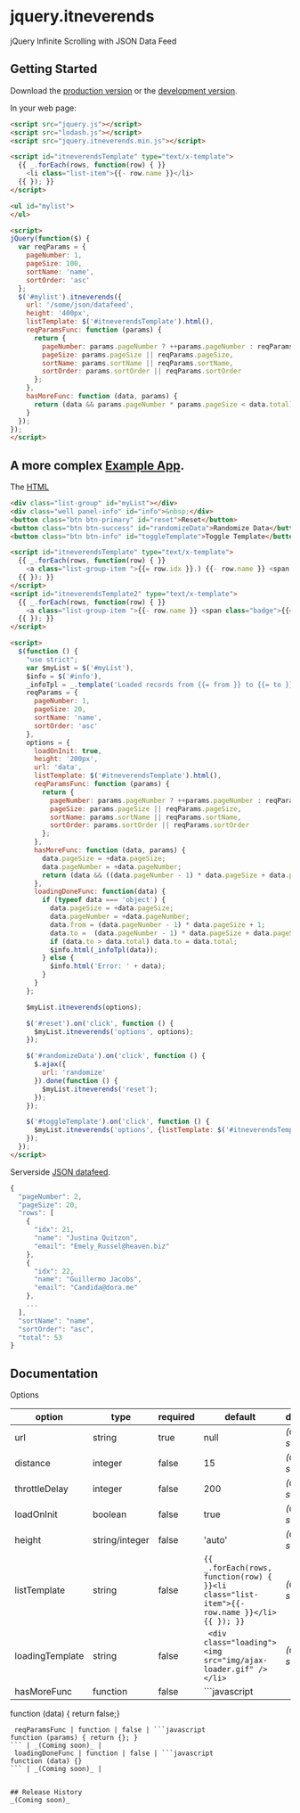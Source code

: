 # jquery.itneverends

jQuery Infinite Scrolling with JSON Data Feed

## Getting Started

Download the [production version][min] or the [development version][max].

[min]: https://raw.github.com/osahner/jquery-itneverends/master/dist/jquery.itneverends.min.js
[max]: https://raw.github.com/osahner/jquery-itneverends/master/dist/jquery.itneverends.js

In your web page:

```html
<script src="jquery.js"></script>
<script src="lodash.js"></script>
<script src="jquery.itneverends.min.js"></script>

<script id="itneverendsTemplate" type="text/x-template">
  {{ _.forEach(rows, function(row) { }}
    <li class="list-item">{{- row.name }}</li>
  {{ }); }}
</script>

<ul id="mylist">
</ul>

<script>
jQuery(function($) {
  var reqParams = {
    pageNumber: 1,
    pageSize: 100,
    sortName: 'name',
    sortOrder: 'asc'
  };
  $('#mylist').itneverends({
    url: '/some/json/datafeed',
    height: '400px',
    listTemplate: $('#itneverendsTemplate').html(),
    reqParamsFunc: function (params) {
      return {
        pageNumber: params.pageNumber ? ++params.pageNumber : reqParams.pageNumber,
        pageSize: params.pageSize || reqParams.pageSize,
        sortName: params.sortName || reqParams.sortName,
        sortOrder: params.sortOrder || reqParams.sortOrder
      };
    },
    hasMoreFunc: function (data, params) {
      return (data && params.pageNumber * params.pageSize < data.total);
    }
  });
});
</script>

```

## A more complex [Example App](http://jquery-itneverends.herokuapp.com/).

The [HTML](https://github.com/osahner/jquery-itneverends/blob/master/public/index.html)

```html
<div class="list-group" id="myList"></div>
<div class="well panel-info" id="info">&nbsp;</div>
<button class="btn btn-primary" id="reset">Reset</button>
<button class="btn btn-success" id="randomizeData">Randomize Data</button>
<button class="btn btn-info" id="toggleTemplate">Toggle Template</button>

<script id="itneverendsTemplate" type="text/x-template">
  {{ _.forEach(rows, function(row) { }}
    <a class="list-group-item ">{{= row.idx }}.) {{- row.name }} <span class="glyphicon glyphicon-chevron-right pull-right"></span></a>
  {{ }); }}
</script>
<script id="itneverendsTemplate2" type="text/x-template">
  {{ _.forEach(rows, function(row) { }}
    <a class="list-group-item ">{{- row.name }} <span class="badge">{{= Math.ceil(Math.random() * 10) }}</span></a>
  {{ }); }}
</script>

<script>
  $(function () {
    "use strict";
    var $myList = $('#myList'),
    $info = $('#info'),
    _infoTpl = _.template('Loaded records from {{= from }} to {{= to }} out of {{= total }}.'),
    reqParams = {
      pageNumber: 1,
      pageSize: 20,
      sortName: 'name',
      sortOrder: 'asc'
    },
    options = {
      loadOnInit: true,
      height: '200px',
      url: 'data',
      listTemplate: $('#itneverendsTemplate').html(),
      reqParamsFunc: function (params) {
        return {
          pageNumber: params.pageNumber ? ++params.pageNumber : reqParams.pageNumber,
          pageSize: params.pageSize || reqParams.pageSize,
          sortName: params.sortName || reqParams.sortName,
          sortOrder: params.sortOrder || reqParams.sortOrder
        };
      },
      hasMoreFunc: function (data, params) {
        data.pageSize = +data.pageSize;
        data.pageNumber = +data.pageNumber;
        return (data && ((data.pageNumber - 1) * data.pageSize + data.pageSize) < data.total);
      },
      loadingDoneFunc: function(data) {
        if (typeof data === 'object') {
          data.pageSize = +data.pageSize;
          data.pageNumber = +data.pageNumber;
          data.from = (data.pageNumber - 1) * data.pageSize + 1;
          data.to =  (data.pageNumber - 1) * data.pageSize + data.pageSize;
          if (data.to > data.total) data.to = data.total;
          $info.html(_infoTpl(data));
        } else {
          $info.html('Error: ' + data);
        }
      }
    };

    $myList.itneverends(options);

    $('#reset').on('click', function () {
      $myList.itneverends('options', options);
    });

    $('#randomizeData').on('click', function () {
      $.ajax({
        url: 'randomize'
      }).done(function () {
        $myList.itneverends('reset');
      });
    });

    $('#toggleTemplate').on('click', function () {
      $myList.itneverends('options', {listTemplate: $('#itneverendsTemplate2').html()});
    });
  });
</script>

```

Serverside [JSON datafeed](https://github.com/osahner/jquery-itneverends/blob/master/index.js).

```javascript
{
  "pageNumber": 2,
  "pageSize": 20,
  "rows": [
    {
      "idx": 21,
      "name": "Justina Quitzon",
      "email": "Emely_Russel@heaven.biz"
    },
    {
      "idx": 22,
      "name": "Guillermo Jacobs",
      "email": "Candida@dora.me"
    },
    ...
  ],
  "sortName": "name",
  "sortOrder": "asc",
  "total": 53
}
```

## Documentation

Options

 option | type | required | default | description 
---|---|---|---|---
 url | string | true | null | _(Coming soon)_ |
 distance | integer | false | 15 | _(Coming soon)_ |
 throttleDelay | integer | false | 200 | _(Coming soon)_ |
 loadOnInit | boolean | false | true | _(Coming soon)_ |
 height | string/integer | false | 'auto' | _(Coming soon)_ |
 listTemplate | string | false | ```{{ _.forEach(rows, function(row) { }}<li class="list-item">{{- row.name }}</li>{{ }); }}``` | _(Coming soon)_ |
 loadingTemplate | string | false | ``` <div class="loading"><img src="img/ajax-loader.gif" /></li>``` | _(Coming soon)_ |
 hasMoreFunc | function | false | ```javascript
function (data) { return false;}
``` | _(Coming soon)_ |
 reqParamsFunc | function | false | ```javascript
function (params) { return {}; }
``` | _(Coming soon)_ |
 loadingDoneFunc | function | false | ```javascript
function (data) {}
``` | _(Coming soon)_ |


## Release History
_(Coming soon)_
